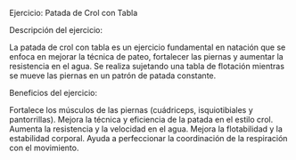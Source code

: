 Ejercicio: Patada de Crol con Tabla



Descripción del ejercicio:

La patada de crol con tabla es un ejercicio fundamental en natación que se enfoca en mejorar la técnica de pateo, fortalecer las piernas y aumentar la resistencia en el agua. 
Se realiza sujetando una tabla de flotación mientras se mueve las piernas en un patrón de patada constante.


Beneficios del ejercicio:

Fortalece los músculos de las piernas (cuádriceps, isquiotibiales y pantorrillas). 
Mejora la técnica y eficiencia de la patada en el estilo crol. 
Aumenta la resistencia y la velocidad en el agua. 
Mejora la flotabilidad y la estabilidad corporal.
 Ayuda a perfeccionar la coordinación de la respiración con el movimiento.
